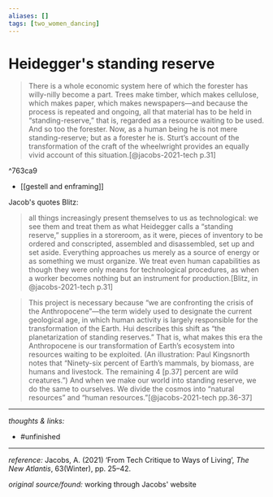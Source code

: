 ```yaml
---
aliases: []
tags: [two_women_dancing]
---
```


# Heidegger's standing reserve

> There is a whole economic system here of which the forester has willy-nilly become a part. Trees make timber, which makes cellulose, which makes paper, which makes newspapers—and because the process is repeated and ongoing, all that material has to be held in “standing-reserve,” that is, regarded as a resource waiting to be used. And so too the forester. Now, as a human being he is not mere standing-reserve; but as a forester he is. Sturt’s account of the transformation of the craft of the wheelwright provides an equally vivid account of this situation.[@jacobs-2021-tech p.31]

^763ca9

- [[gestell and enframing]]

Jacob's quotes Blitz:

> all things increasingly present themselves to us as technological: we see them and treat them as what Heidegger calls a “standing reserve,” supplies in a storeroom, as it were, pieces of inventory to be ordered and conscripted, assembled and disassembled, set up and set aside. Everything approaches us merely as a source of energy or as something we must organize. We treat even human capabilities as though they were only means for technological procedures, as when a worker becomes nothing but an instrument for production.[Blitz, in @jacobs-2021-tech p.31]

> This project is necessary because “we are confronting the crisis of the Anthropocene”—the term widely used to designate the current geological age, in which human activity is largely responsible for the transformation of the Earth. Hui describes this shift as “the planetarization of standing reserves.” That is, what makes this era the Anthropocene is our transformation of Earth’s ecosystem into resources waiting to be exploited. (An illustration: Paul Kingsnorth notes that “Ninety-six percent of Earth’s mammals, by biomass, are humans and livestock. The remaining 4 [p.37] percent are wild creatures.”) And when we make our world into standing reserve, we do the same to ourselves. We divide the cosmos into “natural resources” and “human resources.”[@jacobs-2021-tech pp.36-37]



---

_thoughts & links:_



- #unfinished 

---

_reference:_ Jacobs, A. (2021) ‘From Tech Critique to Ways of Living’, _The New Atlantis_, 63(Winter), pp. 25–42.

_original source/found:_ working through Jacobs' website